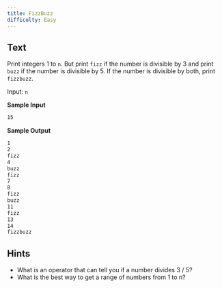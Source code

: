 ```yaml
---
title: FizzBuzz
difficulty: Easy
---
```


## Text

Print integers 1 to `n`.
But print `fizz` if the number is divisible by 3 and print `buzz` if the number is divisible by 5.
If the number is divisible by both, print `fizzbuzz`.

Input: `n`

**Sample Input**

```markdown
15
```

**Sample Output**

```markdown
1
2
fizz
4
buzz
fizz
7
8
fizz
buzz
11
fizz
13
14
fizzbuzz
```

## Hints

- What is an operator that can tell you if a number divides 3 / 5?
- What is the best way to get a range of numbers from 1 to n?
